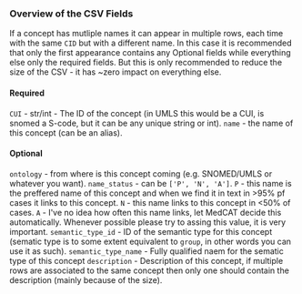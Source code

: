 ### Overview of the CSV Fields
If a concept has mutliple names it can appear in multiple rows, each time with the same `CID` but with a different name. In this case it is recommended that only the first appearance contains any Optional fields while everything else only the required fields. But this is only recommended to reduce the size of the CSV - it has ~zero impact on everything else.


#### Required 
`CUI` - str/int - The ID of the concept (in UMLS this would be a CUI, is snomed a S-code, but it can be any unique string or int).
`name` - the name of this concept (can be an alias).

#### Optional
`ontology` - from where is this concept coming (e.g. SNOMED/UMLS or whatever you want).
`name_status` - can be `['P', 'N', 'A']`. `P` - this name is the preffered name of this concept and when we find it in text in >95% pf cases it links to this concept. `N` - this name links to this concept in <50% of cases. `A` - I've no idea how often this name links, let MedCAT decide this automatically. Whenever possible please try to assing this value, it is very important. 
`semantic_type_id` - ID of the semantic type for this concept (sematic type is to some extent equivalent to `group`, in other words you can use it as such).
`semantic_type_name` - Fully qualified naem for the sematic type of this concept
`description` - Description of this concept, if multiple rows are associated to the same concept then only one should contain the description (mainly because of the size).
